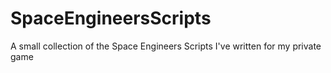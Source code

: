 # SpaceEngineersScripts
A small collection of the Space Engineers Scripts I've written for my private game
